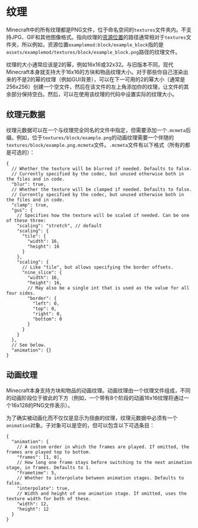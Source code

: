 # 纹理

Minecraft中的所有纹理都是PNG文件，位于命名空间的`textures`文件夹内。不支持JPG、GIF和其他图像格式。指向纹理的[资源位置][rl]的路径通常相对于`textures`文件夹，所以例如，资源位置`examplemod:block/example_block`指的是`assets/examplemod/textures/block/example_block.png`路径的纹理文件。

纹理的大小通常应该是2的幂，例如16x16或32x32。与旧版本不同，现代Minecraft本身就支持大于16x16的方块和物品纹理大小。对于那些你自己渲染出来的不是2的幂的纹理（例如GUI背景），可以在下一可用的2的幂大小（通常是256x256）创建一个空文件，然后在该文件的左上角添加你的纹理，让文件的其余部分保持空白。然后，可以在使用该纹理的代码中设置实际的纹理大小。

## 纹理元数据

纹理元数据可以在一个与纹理完全同名的文件中指定，但需要添加一个`.mcmeta`后缀。例如，位于`textures/block/example.png`的动画纹理需要一个伴随的`textures/block/example.png.mcmeta`文件。`.mcmeta`文件有以下格式（所有的都是可选的）：

```json5
{
  // Whether the texture will be blurred if needed. Defaults to false.
  // Currently specified by the codec, but unused otherwise both in the files and in code.
  "blur": true,
  // Whether the texture will be clamped if needed. Defaults to false.
  // Currently specified by the codec, but unused otherwise both in the files and in code.
  "clamp": true,
  "gui": {
    // Specifies how the texture will be scaled if needed. Can be one of these three:
    "scaling": "stretch", // default
    "scaling": {
      "tile": {
        "width": 16,
        "height": 16
      }
    },
    "scaling": {
      // Like "tile", but allows specifying the border offsets.
      "nine_slice": {
        "width": 16,
        "height": 16,
        // May also be a single int that is used as the value for all four sides.
        "border": {
          "left": 0,
          "top": 0,
          "right": 0,
          "bottom": 0
        }
      }
    }
  },
  // See below.
  "animation": {}
}
```

## 动画纹理

Minecraft本身支持方块和物品的动画纹理。动画纹理由一个纹理文件组成，不同的动画阶段位于彼此的下方（例如，一个带有8个阶段的动画16x16纹理将通过一个16x128的PNG文件表示）。

为了确实被动画化而不仅仅是显示为扭曲的纹理，纹理元数据中必须有一个`animation`对象。子对象可以是空的，但可以包含以下可选条目：

```json5
{
  "animation": {
    // A custom order in which the frames are played. If omitted, the frames are played top to bottom.
    "frames": [1, 0],
    // How long one frame stays before switching to the next animation stage, in frames. Defaults to 1.
    "frametime": 5,
    // Whether to interpolate between animation stages. Defaults to false.
    "interpolate": true,
    // Width and height of one animation stage. If omitted, uses the texture width for both of these.
    "width": 12,
    "height": 12
  }
}
```

[rl]: ../../misc/resourcelocation.md
